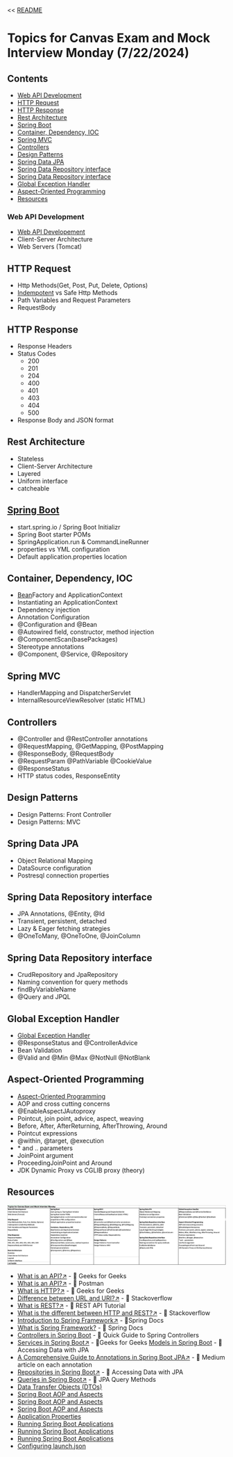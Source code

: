 << [README](./README.md)

# Topics for Canvas Exam and Mock Interview Monday (7/22/2024)

## Contents
- [Web API Development](#web-api-development)
- [HTTP Request](#http-request)
- [HTTP Response](#http-response)
- [Rest Architecture](#rest-architecture)
- [Spring Boot](#spring-boot)
- [Container, Dependency, IOC](#container-dependency-ioc)
- [Spring MVC](#spring-mvc)
- [Controllers](#controllers)
- [Design Patterns](#design-patterns)
- [Spring Data JPA](#spring-data-jpa)
- [Spring Data Repository interface](#spring-data-repository-interface)
- [Spring Data Repository interface](#spring-data-repository-interface-1)
- [Global Exception Handler](#global-exception-handler)
- [Aspect-Oriented Programming](#aspect-oriented-programming)
- [Resources](#resources)

### Web API Development
- [Web API Developement](./More%20JPA.md#web-api-development)
- Client-Server Architecture
- Web Servers (Tomcat)

## HTTP Request
- Http Methods(Get, Post, Put, Delete, Options)
- [Indempotent](./Idempotence.md) vs Safe Http Methods
- Path Variables and Request Parameters
- RequestBody

## HTTP Response
- Response Headers
- Status Codes
    - 200
    - 201
    - 204
    - 400
    - 401
    - 403
    - 404
    - 500
- Response Body and JSON format

## Rest Architecture
- Stateless
- Client-Server Architecture
- Layered
- Uniform interface
- catcheable

## [Spring Boot](./SpringBoot.md)
- start.spring.io / Spring Boot Initializr
- Spring Boot starter POMs
- SpringApplication.run & CommandLineRunner
- properties vs YML configuration
- Default application.properties location

## Container, Dependency, IOC
- [Bean](./Beans.md)Factory and ApplicationContext
- Instantiating an ApplicationContext
- Dependency injection
- Annotation Configuration
- @Configuration and @Bean
- @Autowired field, constructor, method injection
- @ComponentScan(basePackages)
- Stereotype annotations
- @Component, @Service, @Repository

## Spring MVC
- HandlerMapping and DispatcherServlet
- InternalResourceViewResolver (static HTML)

## Controllers
- @Controller and @RestController annotations
- @RequestMapping, @GetMapping, @PostMapping
- @ResponseBody, @RequestBody
- @RequestParam @PathVariable @CookieValue
- @ResponseStatus
- HTTP status codes, ResponseEntity

## Design Patterns
- Design Patterns: Front Controller
- Design Patterns: MVC

## Spring Data JPA
- Object Relational Mapping
- DataSource configuration
- Postresql connection properties

## Spring Data Repository interface
- JPA Annotations, @Entity, @Id
- Transient, persistent, detached
- Lazy & Eager fetching strategies
- @OneToMany, @OneToOne, @JoinColumn

## Spring Data Repository interface
- CrudRepository and JpaRepository
- Naming convention for query methods
- findByVariableName
- @Query and JPQL

## Global Exception Handler
- [Global Exception Handler](./More%20JPA.md#global-exception-handler)
- @ResponseStatus and @ControllerAdvice
- Bean Validation
- @Valid and @Min @Max @NotNull @NotBlank

## Aspect-Oriented Programming
- [Aspect-Oriented Programming](./More%20JPA.md#aspect-oriented-programming)
- AOP and cross cutting concerns
- @EnableAspectJAutoproxy
- Pointcut, join point, advice, aspect, weaving
- Before, After, AfterReturning, AfterThrowing, Around
- Pointcut expressions
- @within, @target, @execution
- \* and .. parameters
- JoinPoint argument
- ProceedingJoinPoint and Around
- JDK Dynamic Proxy vs CGLIB proxy (theory)

## Resources
![](./Images/TopicsToStudyWeek2.png)
- [What is an API?↗️](https://www.geeksforgeeks.org/what-is-an-api/) - 📄 Geeks for Geeks
- [What is an API?↗️](https://www.postman.com/what-is-an-api/) - 📄 Postman 
- [What is HTTP?↗️](https://www.geeksforgeeks.org/what-is-http/) - 📄 Geeks for Geeks
- [Difference between URL and URI?↗️](https://stackoverflow.com/questions/4239941/difference-between-url-and-uri) - 📄 Stackoverflow
- [What is REST?↗️](https://restfulapi.net/) - 📄 REST API Tutorial
- [What is the different between HTTP and REST?↗️](https://stackoverflow.com/questions/2190836/) - 📄 Stackoverflow 
- [Introduction to Spring Framework↗️](what-is-the-difference-between-http-and-rest) - 📄Spring Docs
- [What is Spring Framework?](https://docs.spring.io/spring-framework/docs/3.2.x/spring-framework-reference/html/overview.html) - 📄 Spring Docs
- [Controllers in Spring Boot](https://www.baeldung.com/spring-controllers) - 📄 Quick Guide to Spring Controllers
- [Services in Spring Boot↗️](https://www.geeksforgeeks.org/spring-service-annotation-with-example/) - 📄Geeks for Geeks
[Models in Spring Boot](https://spring.io/guides/gs/accessing-data-jpa) - 📄 Accessing Data with JPA
- [A Comprehensive Guide to Annotations in Spring Boot JPA↗️](https://medium.com/@yadavsunil9699/a-comprehensive-guide-to-annotations-in-spring-boot-jpa-950a05b5eb1b#:~:text=A%20Comprehensive%20Guide%20to%20Annotations%20in%20Spring%20Boot,%40Embedded%20...%208%208.%20%40Embeddable%20...%20More%20items) - 📄 Medium article on each annotation
- [Repositories in Spring Boot↗️](https://spring.io/guides/gs/accessing-data-jpa) - 📄 Accessing Data with JPA
- [Queries in Spring Boot↗️](https://docs.spring.io/spring-data/jpa/reference/jpa/query-methods.html) - 📄 JPA Query Methods
- [Data Transfer Objects (DTOs)](https://www.baeldung.com/entity-to-and-from-dto-for-a-java-spring-)
- [Spring Boot AOP and Aspects](https://www.baeldung.com/spring-aop)
- [Spring Boot AOP and Aspects](https://docs.spring.io/spring-framework/reference/core/aop/using-aspectj.html)
- [Spring Boot AOP and Aspects](https://docs.spring.io/spring-framework/reference/core/aop.html)
- [Application Properties](https://www.geeksforgeeks.org/spring-boot-application-properties/)
- [Running Spring Boot Applications](https://docs.spring.io/spring-boot/maven-plugin/run.html)
- [Running Spring Boot Applications](https://stackoverflow.com/questions57206960spring-boot-application-run-configurations-with-vscode)
- [Running Spring Boot Applications](https://code.visualstudio.com/docs/java/java-spring-boot)
- [Configuring launch.json](https://code.visualstudio.com/docs/cpp/launch-json-reference)